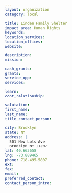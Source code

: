 ```yaml
---
layout: organization
category: local

title: Linden Family Shelter
impact_area: Human Rights
keywords: 
location_services: 
location_offices: 
website: 

description: 
mission: 

cash_grants: 
grants: 
service_opp: 
services: 

learn: 
cont_relationship: 

salutation: 
first_name: 
last_name: 
title_contact_person: 

city: Brooklyn
state: NY
address: |
  501 New Lots Ave  
  Brooklyn NY 11207
lat: 40.663658
lng: -73.889465
phone: 718-495-5807
ext: 
fax: 
email: 
preferred_contact: 
contact_person_intro: 
---
```

